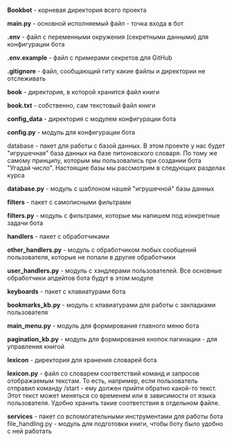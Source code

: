 **Bookbot** - корневая директория всего проекта

**main.py** - основной исполняемый файл - точка входа в бот

**.env** - файл с переменными окружения (секретными данными) для конфигурации бота

**.env.example** - файл с примерами секретов для GitHub

**.gitignore** - файл, сообщающий гиту какие файлы и директории не отслеживать

**book** - директория, в которой хранится файл книги

**book.txt** - собственно, сам текстовый файл книги

**config_data** - директория с модулем конфигурации бота

**config.py** - модуль для конфигурации бота

database - пакет для работы с базой данных. В этом проекте у нас будет "игрушечная" база данных на базе питоновского словаря. По тому же самому принципу, которым мы пользовались при создании бота "Угадай число". Настоящие базы мы рассмотрим в следующих разделах курса

**database.py** - модуль с шаблоном нашей "игрушечной" базы данных

**filters** - пакет с самописными фильтрами

**filters.py** - модуль с фильтрами, которые мы напишем под конкретные задачи бота

**handlers** - пакет с обработчиками

**other_handlers.py** - модуль с обработчиком любых сообщений пользователя, которые не попали в другие обработчики

**user_handlers.py** - модуль с хэндлерами пользователей. Все основные обработчики апдейтов бота будут в этом модуле

**keyboards** - пакет с клавиатурами бота

**bookmarks_kb.py** - модуль с клавиатурами для работы с закладками пользователя

**main_menu.py** - модуль для формирования главного меню бота

**pagination_kb.py** - модуль для формирования кнопок пагинации - для управления книгой

**lexicon** - директория для хранения словарей бота

**lexicon.py** - файл со словарем соответствий команд и запросов отображаемым текстам. То есть, например, если пользователь отправил команду /start - ему должен прийти обратно какой-то текст. Этот текст может меняться со временем или в зависимости от языка пользователя. Удобно хранить такие соответствия в отдельном файле.

**services** - пакет со вспомогательными инструментами для работы бота
file_handling.py - модуль для подготовки книги, чтобы боту было удобно с ней работать